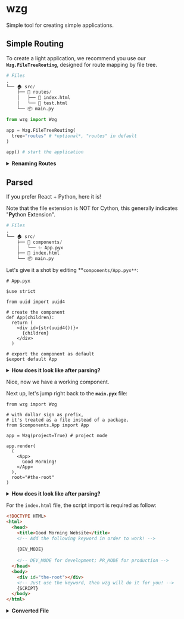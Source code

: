 # wzg
Simple tool for creating simple applications.

## Simple Routing
To create a light application, we recommend you use our **`Wzg.FileTreeRouting`**, designed for route mapping by file tree.

```py
# Files
.
└── 🏠 src/
    ├── 📂 routes/
    │   ├── 🚀 index.html
    │   └── 🚀 test.html
    └── 📦 main.py
```

```py
from wzg import Wzg

app = Wzg.FileTreeRouting(
  tree="routes" # *optional*, "routes" in default
)

app() # start the application
```

<details>
  <summary><b>Renaming Routes</b></summary>
  <p>

By default, **`FileTreeRouting`** automatically sets the route to the HTML file name. (Though for `index.html`, it's set to the base route `/`)

We can simply rename the routes by specifying them in `rename`:

```py
app = Wzg.FileTreeRouting(
  tree="routes",
  rename={
    "test": "hello/1"
  }
)
```

<sub><i>This is an example of renaming the "/test" path to "/hello/1". </i></sub>

Generally, this replaces the original route (`/test`) from the file name (`test.html`) to a user-defined route (`/hello/1`).

In addition, you could also modify the routes using decorators:

```py
app = Wzg.FileTreeRouting(
  tree="routes",
  rename="custom" # Use the "custom" keyword
)

@app.route('/hello/1')
def hello_route(req):
  return app['test'] # return the "test.html" file
```
<sub><i>This is an advanced example of modifying the routes using decorators</i></sub>

  </p>
</details>

## Parsed
If you prefer React + Python, here it is! 

Note that the file extension is NOT for Cython, this generally indicates "**Py**thon E**x**tension".

```py
# Files
.
└── 🏠 src/
    ├── 📂 components/
    │   └── ✨ App.pyx
    ├── 🚀 index.html
    └── 📦 main.py
```

Let's give it a shot by editing **`components/App.pyx**`:
```pyx
# App.pyx

$use strict

from uuid import uuid4

# create the component
def App(children):
  return (
    <div id={str(uuid4())}>
      {children}
    </div>
  )

# export the component as default
$export default App
```

<details>
  <summary><b>How does it look like after parsing?</b></summary>
  <p>

After parsing the `pyx` (Python Extension) file, it should output a file exactly named `App.py` (without the 'x').

Here's how it looks like:

```py
from wzg import component as _0e80d2c35a33
from wzg import html as _e13b9bb4b6f3

# _USER_IMPORT
from uuid import uuid4

@_0e80d2c35a33
def App(ctx):
  return ( #BEGIN-COMPONENT
    _e13b9bb4b6f3("div", **{"id":str(uuid4())}) << ctx.children,
  ) #END-OF-COMPONENT

EXPORTS = {"default": App}

# mappingResult::{"result": {"foundErrors":0,"userImports":1,"ellasped":"300ms"}}
# mappingKeyIsValid::true
# mappingKey::MWE5ODM4NzctZDg4NS00NTA2LTllZjgtMThhOWFlYjg0NGQ0MjQ2ZDE4YWEtOGU0MS00YzdmLTljMTUtZjNlMzFkZTJiYjYw
```

...along with another file named "\_\_init\_\_.py":

```py
from .App import EXPORTS as _App_EXPORTS

EXPORTS = {"App": _App_EXPORTS}
```

  </p>
</details>

Nice, now we have a working component.

Next up, let's jump right back to the **`main.pyx`** file:

```pyx
from wzg import Wzg

# with dollar sign as prefix,
# it's treated as a file instead of a package.
from $components.App import App

app = Wzg(project=True) # project mode

app.render(
  (
    <App>
      Good Morning!
    </App>
  ),
  root="#the-root"
)
```

<details>
  <summary><b>How does it look like after parsing?</b></summary>
  <p>

Here's the output file content (main.py):

```py
from components import EXPORTS
# CONST::EXPORTS
App = EXPORTS['App']['default']

# _USER_IMPORT
from wzg import Wzg

app = Wzg(project=True) # project mode

app.render(
  ( #BEGIN-COMPONENT
    App() << "Good Morning!"
  ), #END-OF-COMPONENT
  root="#the-root"
)
# mappingResult::{"result": {"foundErrors":0,"userImports":2,"ellasped":"300ms"}}
# mappingKeyIsValid::true
# mappingKey::ZTNiNGYwNzAtMmU5NC00Yzk4LTliOTktY2VlY2E1NzFkNWE5NGQ4NzUxYmUtMTZhNy00MDljLThkZjMtMTIwZjMyNTBhZWVk
```

Moreover, another JSX file appears (but in a random name):

```jsx
// Code generated with Wzg

import React from 'react';
import ReactDOM from 'react-dom/client';

const WzgApplication = () => ( // start
  <div id="b4f92452-6d04-4e0a-a082-e593bbe399f8">Good Morning!</div>
) // end

const root = document.querySelector('#the-root');

ReactDOM.createRoot(root).render(
  <React.StrictMode>
    <WzgApplication />
  </React.StrictMode>
)
```

  </p>
</details>

For the `index.html` file, the script import is required as follow:

```html
<!DOCTYPE HTML>
<html>
  <head>
    <title>Good Morning Website</title>
    <!-- Add the following keyword in order to work! -->
    
    {DEV_MODE}
    
    <!-- DEV_MODE for development; PR_MODE for production -->
  </head>
  <body>
    <div id="the-root"></div>
    <!-- Just use the keyword, then wzg will do it for you! -->
    {SCRIPT}
  </body>
</html>
```

<details>
  <summary><b>Converted File</b></summary>
  <p>

Here's the converted (parsed) HTML file:

```html
<!DOCTYPE HTML>
<html>
  <head>
    <title>Good Morning Website</title>
    <!-- Add the following keyword in order to work! -->
    
    <script src="https://unpkg.com/react@18/umd/react.development.js" crossorigin></script>
    <script src="https://unpkg.com/react-dom@18/umd/react-dom.development.js" crossorigin></script>
    <script src="https://unpkg.com/babel-standalone@6/babel.min.js"></script>
    
    <!-- DEV_MODE for development; PR_MODE for production -->
  </head>
  <body>
    <div id="the-root"></div>
    <!-- Just use the keyword, then wzg will do it for you! -->
    <script type="text/babel" src="523e03baa35f.jsx"></script>
  </body>
</html>
```

  </p>
</details>
